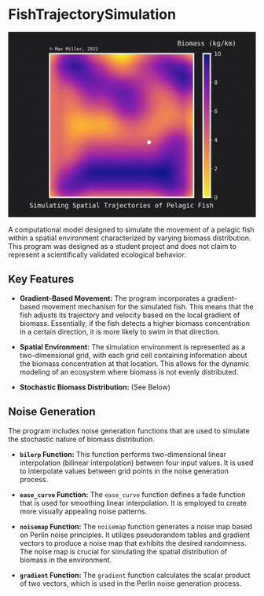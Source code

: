 # FishTrajectorySimulation
![](https://github.com/MaxNMiller/FishTrajectorySimulation/blob/main/demo.gif)

A computational model designed to simulate the movement of a pelagic fish within a spatial environment characterized by varying biomass distribution. This program was designed as a student project and does not claim to represent a scientifically validated ecological behavior.

## Key Features

- **Gradient-Based Movement:** The program incorporates a gradient-based movement mechanism for the simulated fish. This means that the fish adjusts its trajectory and velocity based on the local gradient of biomass. Essentially, if the fish detects a higher biomass concentration in a certain direction, it is more likely to swim in that direction.

- **Spatial Environment:** The simulation environment is represented as a two-dimensional grid, with each grid cell containing information about the biomass concentration at that location. This allows for the dynamic modeling of an ecosystem where biomass is not evenly distributed.
- **Stochastic Biomass Distribution:** (See Below)


## Noise Generation

The program includes noise generation functions that are used to simulate the stochastic nature of biomass distribution.

- **`bilerp` Function:** This function performs two-dimensional linear interpolation (bilinear interpolation) between four input values. It is used to interpolate values between grid points in the noise generation process.

- **`ease_curve` Function:** The `ease_curve` function defines a fade function that is used for smoothing linear interpolation. It is employed to create more visually appealing noise patterns.

- **`noisemap` Function:** The `noisemap` function generates a noise map based on Perlin noise principles. It utilizes pseudorandom tables and gradient vectors to produce a noise map that exhibits the desired randomness. The noise map is crucial for simulating the spatial distribution of biomass in the environment.

- **`gradient` Function:** The `gradient` function calculates the scalar product of two vectors, which is used in the Perlin noise generation process.
